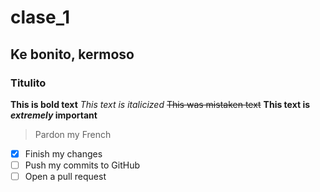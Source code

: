 # clase_1
## Ke bonito, kermoso
### Titulito
**This is bold text**
*This text is italicized*
~~This was mistaken text~~
**This text is _extremely_ important**

> Pardon my French

- [x] Finish my changes
- [ ] Push my commits to GitHub
- [ ] Open a pull request